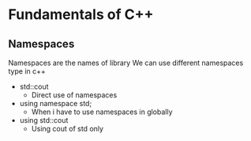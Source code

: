 # Fundamentals of C++
## Namespaces
Namespaces are the names of library
We can use different namespaces type in c++
- std::cout
    - Direct use of namespaces
- using namespace std;
    - When i have to use namespaces in globally
- using std::cout
    - Using cout of std only